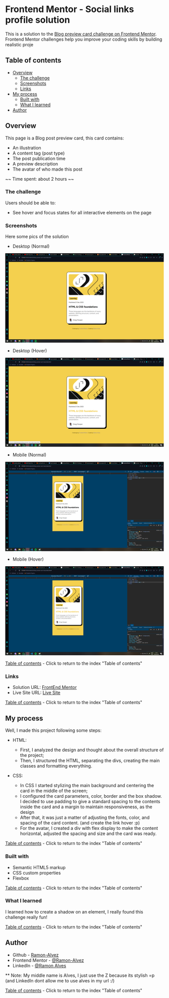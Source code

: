 # Frontend Mentor - Social links profile solution

This is a solution to the [Blog preview card challenge on Frontend Mentor](https://www.frontendmentor.io/challenges/blog-preview-card-ckPaj01IcS). Frontend Mentor challenges help you improve your coding skills by building realistic proje

## Table of contents

- [Overview](#overview)
  - [The challenge](#the-challenge)
  - [Screenshots](#screenshots)
  - [Links](#links)
- [My process](#my-process)
  - [Built with](#built-with)
  - [What I learned](#what-i-learned)
- [Author](#author)

## Overview

This page is a Blog post preview card, this card contains:

- An illustration
- A content tag (post type)
- The post publication time
- A preview description
- The avatar of who made this post 

~~ Time spent: about 2 hours ~~

### The challenge

Users should be able to:

- See hover and focus states for all interactive elements on the page

### Screenshots

Here some pics of the solution

- Desktop (Normal)

![](./assets/screenshots/desktop.png)

- Desktop (Hover)

![](./assets/screenshots/desktop-hover.png)

- Mobile (Normal)

![](./assets/screenshots/mobile.png)

- Mobile (Hover)

![](./assets/screenshots/mobile-hover.png)

[Table of contents](#table-of-contents) - Click to return to the index "Table of contents"

### Links

- Solution URL: [FrontEnd Mentor](https://www.frontendmentor.io/solutions/-html5-e-css-3-newbie-blog-preview-card-TqO96YwLsz)
- Live Site URL: [Live Site](https://ramon-alvez.github.io/Frontend-Mentor-HTML-CSS-Newbie-Blog-preview-card/)

[Table of contents](#table-of-contents) - Click to return to the index "Table of contents"

## My process

Well, I made this project following some steps:

- HTML:
  - First, I analyzed the design and thought about the overall structure of the project;
  - Then, I structured the HTML, separating the divs, creating the main classes and formatting everything.

- CSS:
  - In CSS I started stylizing the main background and centering the card in the middle of the screen;
  - I configured the card parameters, color, border and the box shadow. I decided to use padding to give a standard spacing to the contents inside the card and a margin to maintain responsiveness, as the design
  - After that, it was just a matter of adjusting the fonts, color, and spacing of the card content. (and create the link hover :p)
  - For the avatar, I created a div with flex display to make the content horizontal, adjusted the spacing and size and the card was ready.

[Table of contents](#table-of-contents) - Click to return to the index "Table of contents"

### Built with

- Semantic HTML5 markup
- CSS custom properties
- Flexbox

[Table of contents](#table-of-contents) - Click to return to the index "Table of contents"

### What I learned

I learned how to create a shadow on an element, I really found this challenge really fun!

[Table of contents](#table-of-contents) - Click to return to the index "Table of contents"

## Author

- Github - [Ramon-Alvez](https://github.com/Ramon-Alvez)
- Frontend Mentor - [@Ramon-Alvez](https://www.frontendmentor.io/profile/Ramon-Alvez)
- LinkedIn - [@Ramon Alves](https://www.linkedin.com/in/ramon-alvez/)

** Note: My middle name is Alves, I just use the Z because its stylish =p (and LinkedIn dont allow me to use alves in my url :/)

[Table of contents](#table-of-contents) - Click to return to the index "Table of contents"
